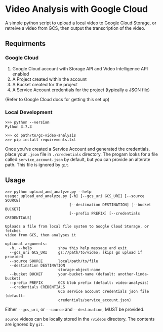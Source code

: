 # Video Analysis with Google Cloud

A simple python script to upload a local video to Google Cloud Storage, or retreive a video from GCS, then output the transcription of the video.

## Requirments
### Google Cloud
1. Google Cloud account with Storage API and Video Intelligence API enabled
2. A Project created within the account
3. A Bucket created for the project
4. A Service Account credentials for the project (typically a JSON file)

(Refer to Google Cloud docs for getting this set up)

### Local Development
```
>>> python --version
Python 3.7.3

>>> cd path/to/gc-video-analysis
>>> pip install requirements.txt
```

Once you've created a Service Account and generated the credentials, place your `.json` file in `./credentials` directory. The progam looks for a file called `service_account.json` by default, but you can provide an alterate path. This file is ignored by `git`.

## Usage
```
>>> python upload_and_analyze.py --help
usage: upload_and_analyze.py [-h] [--gcs_uri GCS_URI] [--source SOURCE]
                             [--destination DESTINATION] [--bucket BUCKET]
                             [--prefix PREFIX] [--credentials CREDENTIALS]

Uploads a file from local file system to Google Cloud Storage, or fetches
video from GCS, then analyses it

optional arguments:
  -h, --help            show this help message and exit
  --gcs_uri GCS_URI     gs://path/to/video; skips gs upload if provided
  --source SOURCE       local/path/to/file
  --destination DESTINATION
                        storage-object-name
  --bucket BUCKET       your-bucket-name (default: another-linda-bucket)
  --prefix PREFIX       GCS blob prefix (default: video-analysis)
  --credentials CREDENTIALS
                        GCS service account credentials json file (default:
                        credentials/service_account.json)
```

Either `--gcs_uri`, or `--source` and `--destination`, MUST be provided.

`source` videos can be locally stored in the `/videos` directory. The contents are ignored by `git`.



